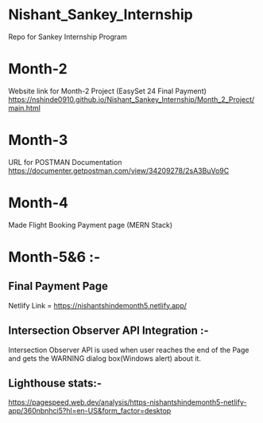 # Nishant_Sankey_Internship
Repo for Sankey Internship Program

# Month-2
Website link for Month-2 Project (EasySet 24 Final Payment)
https://nshinde0910.github.io/Nishant_Sankey_Internship/Month_2_Project/main.html

# Month-3
URL for POSTMAN Documentation
https://documenter.getpostman.com/view/34209278/2sA3BuVo9C

# Month-4
Made Flight Booking Payment page (MERN Stack)

# Month-5&6 :-
## Final Payment Page
Netlify Link = https://nishantshindemonth5.netlify.app/

## Intersection Observer API Integration :-
Intersection Observer API is used when user reaches the end of the Page and gets the WARNING dialog box(Windows alert) about it.

## Lighthouse stats:-
https://pagespeed.web.dev/analysis/https-nishantshindemonth5-netlify-app/360nbnhci5?hl=en-US&form_factor=desktop

